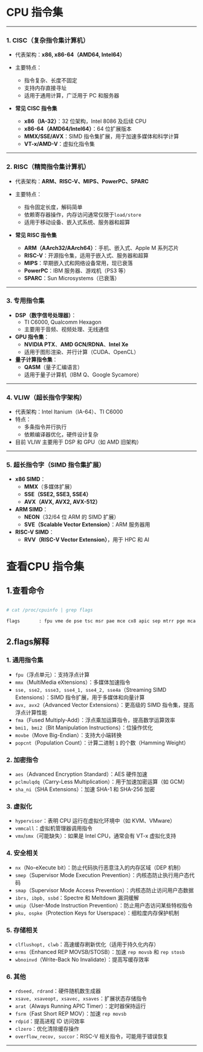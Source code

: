 # CPU 指令集

---

### 1. **CISC（复杂指令集计算机）**
   - 代表架构：**x86, x86-64（AMD64, Intel64）**
   - 主要特点：
     - 指令复杂、长度不固定
     - 支持内存直接寻址
     - 适用于通用计算，广泛用于 PC 和服务器

   - **常见 CISC 指令集**
     - **x86（IA-32）**：32 位架构，Intel 8086 及后续 CPU
     - **x86-64（AMD64/Intel64）**：64 位扩展版本
     - **MMX/SSE/AVX**：SIMD 指令集扩展，用于加速多媒体和科学计算
     - **VT-x/AMD-V**：虚拟化指令集

---

### 2. **RISC（精简指令集计算机）**
   - 代表架构：**ARM、RISC-V、MIPS、PowerPC、SPARC**
   - 主要特点：
     - 指令固定长度，解码简单
     - 依赖寄存器操作，内存访问通常仅限于`load/store`
     - 适用于移动设备、嵌入式系统、服务器和超算

   - **常见 RISC 指令集**
     - **ARM（AArch32/AArch64）**：手机、嵌入式、Apple M 系列芯片
     - **RISC-V**：开源指令集，适用于嵌入式、服务器和超算
     - **MIPS**：早期嵌入式和网络设备常用，现已衰落
     - **PowerPC**：IBM 服务器、游戏机（PS3 等）
     - **SPARC**：Sun Microsystems（已衰落）

---

### 3. **专用指令集**
   - **DSP（数字信号处理器）**：
     - TI C6000, Qualcomm Hexagon
     - 主要用于音频、视频处理、无线通信
   - **GPU 指令集**：
     - **NVIDIA PTX**、**AMD GCN/RDNA**、**Intel Xe**
     - 适用于图形渲染、并行计算（CUDA、OpenCL）
   - **量子计算指令集**：
     - **QASM**（量子汇编语言）
     - 适用于量子计算机（IBM Q、Google Sycamore）

---

### 4. **VLIW（超长指令字架构）**
   - 代表架构：Intel Itanium（IA-64）、TI C6000
   - 特点：
     - 多条指令并行执行
     - 依赖编译器优化，硬件设计复杂
   - 目前 VLIW 主要用于 DSP 和 GPU（如 AMD 旧架构）

---

### 5. **超长指令字（SIMD 指令集扩展）**
   - **x86 SIMD**：
     - **MMX**（多媒体扩展）
     - **SSE（SSE2, SSE3, SSE4）**
     - **AVX（AVX, AVX2, AVX-512）**
   - **ARM SIMD**：
     - **NEON**（32/64 位 ARM 的 SIMD 扩展）
     - **SVE（Scalable Vector Extension）**：ARM 服务器用
   - **RISC-V SIMD**：
     - **RVV（RISC-V Vector Extension）**，用于 HPC 和 AI

# 查看CPU 指令集

## 1.查看命令

```bash

# cat /proc/cpuinfo | grep flags

flags		: fpu vme de pse tsc msr pae mce cx8 apic sep mtrr pge mca cmov pat pse36 clflush mmx fxsr sse sse2 syscall nx mmxext fxsr_opt pdpe1gb rdtscp lm constant_tsc rep_good nopl tsc_reliable nonstop_tsc cpuid extd_apicid tsc_known_freq pni pclmulqdq ssse3 fma cx16 sse4_1 sse4_2 x2apic movbe popcnt aes xsave avx f16c rdrand hypervisor lahf_lm extapic cr8_legacy abm sse4a misalignsse 3dnowprefetch osvw topoext ssbd ibrs ibpb vmmcall fsgsbase bmi1 avx2 smep bmi2 erms invpcid rdseed adx smap clflushopt clwb sha_ni xsaveopt xsavec xgetbv1 xsaves clzero wbnoinvd arat umip pku ospke vaes vpclmulqdq rdpid overflow_recov succor fsrm

```

## 2.flags解释

### **1. 通用指令集**
- `fpu`（浮点单元）：支持浮点计算
- `mmx`（MultiMedia eXtensions）：多媒体加速指令
- `sse, sse2, ssse3, sse4_1, sse4_2, sse4a`（Streaming SIMD Extensions）：SIMD 指令扩展，用于多媒体和向量计算
- `avx, avx2`（Advanced Vector Extensions）：更高级的 SIMD 指令集，提高浮点计算性能
- `fma`（Fused Multiply-Add）：浮点乘加运算指令，提高数学运算效率
- `bmi1, bmi2`（Bit Manipulation Instructions）：位操作优化
- `movbe`（Move Big-Endian）：支持大小端转换
- `popcnt`（Population Count）：计算二进制 `1` 的个数（Hamming Weight）

### **2. 加密指令**
- `aes`（Advanced Encryption Standard）：AES 硬件加速
- `pclmulqdq`（Carry-Less Multiplication）：用于加速加密运算（如 GCM）
- `sha_ni`（SHA Extensions）：加速 SHA-1 和 SHA-256 加密

### **3. 虚拟化**
- `hypervisor`：表明 CPU 运行在虚拟化环境中（如 KVM、VMware）
- `vmmcall`：虚拟机管理器调用指令
- `vmx`/`smx`（可能缺失）：如果是 Intel CPU，通常会有 VT-x 虚拟化支持

### **4. 安全相关**
- `nx`（No-eXecute bit）：防止代码执行恶意注入的内存区域（DEP 机制）
- `smep`（Supervisor Mode Execution Prevention）：内核态防止执行用户态代码
- `smap`（Supervisor Mode Access Prevention）：内核态防止访问用户态数据
- `ibrs, ibpb, ssbd`：Spectre 和 Meltdown 漏洞缓解
- `umip`（User-Mode Instruction Prevention）：防止用户态访问某些特权指令
- `pku, ospke`（Protection Keys for Userspace）：细粒度内存保护机制

### **5. 存储相关**
- `clflushopt, clwb`：高速缓存刷新优化（适用于持久化内存）
- `erms`（Enhanced REP MOVSB/STOSB）：加速 `rep movsb` 和 `rep stosb`
- `wbnoinvd`（Write-Back No Invalidate）：提高写缓存效率

### **6. 其他**
- `rdseed, rdrand`：硬件随机数生成器
- `xsave, xsaveopt, xsavec, xsaves`：扩展状态存储指令
- `arat`（Always Running APIC Timer）：定时器保持运行
- `fsrm`（Fast Short REP MOV）：加速 `rep movsb`
- `rdpid`：提高进程 ID 访问效率
- `clzero`：优化清除缓存操作
- `overflow_recov, succor`：RISC-V 相关指令，可能用于错误恢复

---

